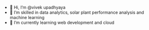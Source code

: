 - 👋 Hi, I’m @vivek upadhyaya
- 👀 I’m skilled in data analytics, solar plant performance analysis and machine learning
- 🌱 I’m currently learning web development and cloud
<!---
vivekupadhyaya/vivekupadhyaya is a ✨ special ✨ repository because its `README.md` (this file) appears on your GitHub profile.
You can click the Preview link to take a look at your changes.
--->
